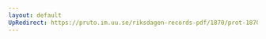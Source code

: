 ```yaml
---
layout: default
UpRedirect: https://pruto.im.uu.se/riksdagen-records-pdf/1870/prot-1870--fk--509/prot-1870--fk--509_019.pdf
---
```

